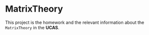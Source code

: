 # MatrixTheory
This project is the homework and the relevant information about the `MatrixTheory` in the **UCAS**. 
